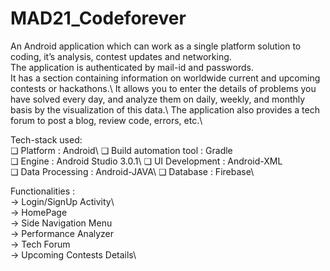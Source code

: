 # MAD21_Codeforever

An Android application which can work as a single platform solution to coding, it’s analysis, contest updates and networking.\
The application is authenticated by mail-id and passwords.\
It has a section containing information on worldwide current and  upcoming contests or hackathons.\ 
It allows you to enter the details of problems you have solved every day, and analyze them on daily, weekly, and monthly basis by the visualization of this data.\ 
The application also provides a tech forum to post a blog, review code, errors, etc.\ 


Tech-stack used:\
❏ Platform : Android\ 
❏ Build automation tool : Gradle\
❏ Engine : Android Studio 3.0.1\ 
❏ UI Development : Android-XML\
❏ Data Processing : Android-JAVA\ 
❏ Database : Firebase\ 


Functionalities :\
-> Login/SignUp Activity\  
-> HomePage\
-> Side Navigation Menu\
-> Performance Analyzer\
-> Tech Forum\
-> Upcoming Contests Details\



